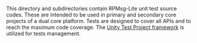 This directory and subdirectories contain RPMsg-Lite unit test source codes. 
These are intended to be used in primary and secondary core projects of a dual core platform.
Tests are designed to cover all APIs and to reach the maximum code coverage.
The [Unity Test Project framework](https://github.com/ThrowTheSwitch/Unity) is utilized for tests management.

